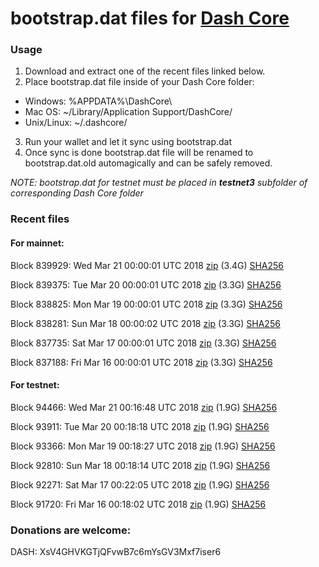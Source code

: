 # bootstrap.dat files for [Dash Core](https://www.dash.org)

### Usage

1. Download and extract one of the recent files linked below.
2. Place bootstrap.dat file inside of your Dash Core folder:
 - Windows: %APPDATA%\DashCore\
 - Mac OS: ~/Library/Application Support/DashCore/
 - Unix/Linux: ~/.dashcore/
3. Run your wallet and let it sync using bootstrap.dat
4. Once sync is done bootstrap.dat file will be renamed to bootstrap.dat.old automagically and can be safely removed.

_NOTE: bootstrap.dat for testnet must be placed in **testnet3** subfolder of corresponding Dash Core folder_

### Recent files

#### For mainnet:

Block 839929: Wed Mar 21 00:00:01 UTC 2018 [zip](https://dash-bootstrap.ams3.digitaloceanspaces.com/mainnet/2018-03-21/bootstrap.dat.zip) (3.4G) [SHA256](https://dash-bootstrap.ams3.digitaloceanspaces.com/mainnet/2018-03-21/sha256.txt)

Block 839375: Tue Mar 20 00:00:01 UTC 2018 [zip](https://dash-bootstrap.ams3.digitaloceanspaces.com/mainnet/2018-03-20/bootstrap.dat.zip) (3.3G) [SHA256](https://dash-bootstrap.ams3.digitaloceanspaces.com/mainnet/2018-03-20/sha256.txt)

Block 838825: Mon Mar 19 00:00:01 UTC 2018 [zip](https://dash-bootstrap.ams3.digitaloceanspaces.com/mainnet/2018-03-19/bootstrap.dat.zip) (3.3G) [SHA256](https://dash-bootstrap.ams3.digitaloceanspaces.com/mainnet/2018-03-19/sha256.txt)

Block 838281: Sun Mar 18 00:00:02 UTC 2018 [zip](https://dash-bootstrap.ams3.digitaloceanspaces.com/mainnet/2018-03-18/bootstrap.dat.zip) (3.3G) [SHA256](https://dash-bootstrap.ams3.digitaloceanspaces.com/mainnet/2018-03-18/sha256.txt)

Block 837735: Sat Mar 17 00:00:01 UTC 2018 [zip](https://dash-bootstrap.ams3.digitaloceanspaces.com/mainnet/2018-03-17/bootstrap.dat.zip) (3.3G) [SHA256](https://dash-bootstrap.ams3.digitaloceanspaces.com/mainnet/2018-03-17/sha256.txt)

Block 837188: Fri Mar 16 00:00:01 UTC 2018 [zip](https://dash-bootstrap.ams3.digitaloceanspaces.com/mainnet/2018-03-16/bootstrap.dat.zip) (3.3G) [SHA256](https://dash-bootstrap.ams3.digitaloceanspaces.com/mainnet/2018-03-16/sha256.txt)


#### For testnet:

Block 94466: Wed Mar 21 00:16:48 UTC 2018 [zip](https://dash-bootstrap.ams3.digitaloceanspaces.com/testnet/2018-03-21/bootstrap.dat.zip) (1.9G) [SHA256](https://dash-bootstrap.ams3.digitaloceanspaces.com/testnet/2018-03-21/sha256.txt)

Block 93911: Tue Mar 20 00:18:18 UTC 2018 [zip](https://dash-bootstrap.ams3.digitaloceanspaces.com/testnet/2018-03-20/bootstrap.dat.zip) (1.9G) [SHA256](https://dash-bootstrap.ams3.digitaloceanspaces.com/testnet/2018-03-20/sha256.txt)

Block 93366: Mon Mar 19 00:18:27 UTC 2018 [zip](https://dash-bootstrap.ams3.digitaloceanspaces.com/testnet/2018-03-19/bootstrap.dat.zip) (1.9G) [SHA256](https://dash-bootstrap.ams3.digitaloceanspaces.com/testnet/2018-03-19/sha256.txt)

Block 92810: Sun Mar 18 00:18:14 UTC 2018 [zip](https://dash-bootstrap.ams3.digitaloceanspaces.com/testnet/2018-03-18/bootstrap.dat.zip) (1.9G) [SHA256](https://dash-bootstrap.ams3.digitaloceanspaces.com/testnet/2018-03-18/sha256.txt)

Block 92271: Sat Mar 17 00:22:05 UTC 2018 [zip](https://dash-bootstrap.ams3.digitaloceanspaces.com/testnet/2018-03-17/bootstrap.dat.zip) (1.9G) [SHA256](https://dash-bootstrap.ams3.digitaloceanspaces.com/testnet/2018-03-17/sha256.txt)

Block 91720: Fri Mar 16 00:18:02 UTC 2018 [zip](https://dash-bootstrap.ams3.digitaloceanspaces.com/testnet/2018-03-16/bootstrap.dat.zip) (1.9G) [SHA256](https://dash-bootstrap.ams3.digitaloceanspaces.com/testnet/2018-03-16/sha256.txt)


### Donations are welcome:

DASH: XsV4GHVKGTjQFvwB7c6mYsGV3Mxf7iser6
